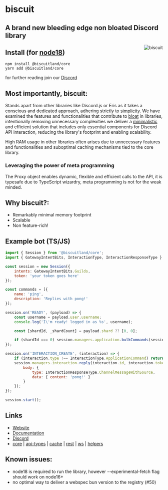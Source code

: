 # biscuit

## A brand new bleeding edge non bloated Discord library

<img align="right" src="https://raw.githubusercontent.com/oasisjs/biscuit/main/assets/icon.svg" alt="biscuit"/>

## Install (for [node18](https://nodejs.org/en/download/))

```sh-session
npm install @biscuitland/core
yarn add @biscuitland/core
```

for further reading join our [Discord](https://discord.com/invite/XNw2RZFzaP)

## Most importantly, biscuit:
Stands apart from other libraries like Discord.js or Eris as it takes a conscious and dedicated approach, adhering strictly to [simplicity](https://en.wikipedia.org/wiki/Unix_philosophy). We have examined the features and functionalities that contribute to [bloat](https://en.wikipedia.org/wiki/Code_bloat) in libraries, intentionally removing unnecessary complexities we deliver a [minimalistic](https://en.wikipedia.org/wiki/Minimalism_(computing)) and efficient solution that includes only essential components for Discord API interaction, reducing the library's footprint and enabling scalability.

High RAM usage in other libraries often arises due to unnecessary features and functionalities and suboptimal caching mechanisms tied to the core library.

### Leveraging the power of meta programming
The Proxy object enables dynamic, flexible and efficient calls to the API, it is typesafe due to TypeScript wizardry, meta programming is not for the weak minded.

## Why biscuit?:
- Remarkably minimal memory footprint
- Scalable
- Non feature-rich!

## Example bot (TS/JS)

```js
import { Session } from '@biscuitland/core';
import { GatewayIntentBits, InteractionType, InteractionResponseType } from '@biscuitland/common';

const session = new Session({
    intents: GatewayIntentBits.Guilds,
    token: 'your token goes here'
});

const commands = [{
    name: 'ping',
    description: 'Replies with pong!'
}];

session.on('READY', (payload) => {
    const username = payload.user.username;
    console.log('I\'m ready! logged in as %s', username);

    const [shardId, _shardCount] = payload.shard ?? [0, 0];

    if (shardId === 0) session.managers.application.bulkCommands(session.applicationId!, commands);
});

session.on('INTERACTION_CREATE', (interaction) => {
    if (interaction.type !== InteractionType.ApplicationCommand) return;
    session.managers.interaction.reply(interaction.id, interaction.token, {
        body: {
            type: InteractionResponseType.ChannelMessageWithSource,
            data: { content: 'pong!' }
        }
    });
});

session.start();
```

## Links
* [Website](https://biscuitjs.com/)
* [Documentation](https://docs.biscuitjs.com/)
* [Discord](https://discord.gg/XNw2RZFzaP)
* [core](https://www.npmjs.com/package/@biscuitland/core) | [api-types](https://www.npmjs.com/package/@biscuitland/api-types) | [cache](https://www.npmjs.com/package/@biscuitland/cache) | [rest](https://www.npmjs.com/package/@biscuitland/rest) | [ws](https://www.npmjs.com/package/@biscuitland/ws) | [helpers](https://www.npmjs.com/package/@biscuitland/helpers)

## Known issues:
- node18 is required to run the library, however --experimental-fetch flag should work on node16+
- no optimal way to deliver a webspec bun version to the registry (#50)
